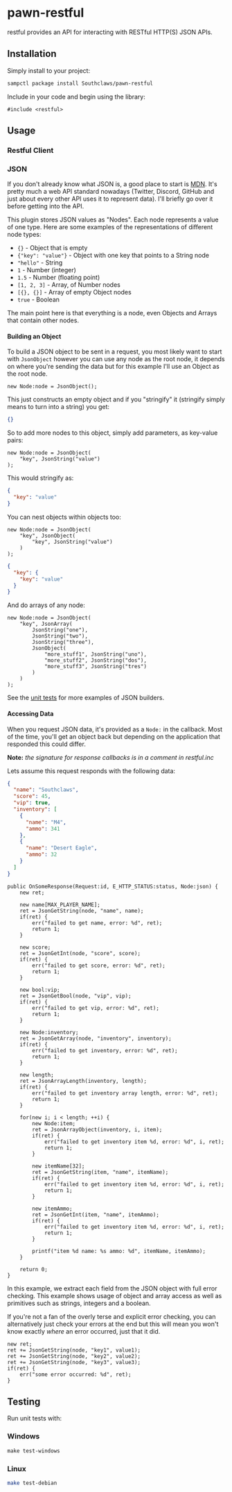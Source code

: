 # pawn-restful

restful provides an API for interacting with RESTful HTTP(S) JSON APIs.

## Installation

Simply install to your project:

```bash
sampctl package install Southclaws/pawn-restful
```

Include in your code and begin using the library:

```pawn
#include <restful>
```

## Usage

### Restful Client

### JSON

If you don't already know what JSON is, a good place to start is
[MDN](https://developer.mozilla.org/en-US/docs/Web/JavaScript/Reference/Global_Objects/JSON).
It's pretty much a web API standard nowadays (Twitter, Discord, GitHub and just
about every other API uses it to represent data). I'll briefly go over it before
getting into the API.

This plugin stores JSON values as "Nodes". Each node represents a value of one
type. Here are some examples of the representations of different node types:

* `{}` - Object that is empty
* `{"key": "value"}` - Object with one key that points to a String node
* `"hello"` - String
* `1` - Number (integer)
* `1.5` - Number (floating point)
* `[1, 2, 3]` - Array, of Number nodes
* `[{}, {}]` - Array of empty Object nodes
* `true` - Boolean

The main point here is that everything is a node, even Objects and Arrays that
contain other nodes.

#### Building an Object

To build a JSON object to be sent in a request, you most likely want to start
with `JsonObject` however you can use any node as the root node, it depends on
where you're sending the data but for this example I'll use an Object as the
root node.

```pawn
new Node:node = JsonObject();
```

This just constructs an empty object and if you "stringify" it (stringify simply
means to turn into a string) you get:

```json
{}
```

So to add more nodes to this object, simply add parameters, as key-value pairs:

```pawn
new Node:node = JsonObject(
    "key", JsonString("value")
);
```

This would stringify as:

```json
{
  "key": "value"
}
```

You can nest objects within objects too:

```pawn
new Node:node = JsonObject(
    "key", JsonObject(
        "key", JsonString("value")
    )
);
```

```json
{
  "key": {
    "key": "value"
  }
}
```

And do arrays of any node:

```pawn
new Node:node = JsonObject(
    "key", JsonArray(
        JsonString("one"),
        JsonString("two"),
        JsonString("three"),
        JsonObject(
            "more_stuff1", JsonString("uno"),
            "more_stuff2", JsonString("dos"),
            "more_stuff3", JsonString("tres")
        )
    )
);
```

See the
[unit tests](https://github.com/Southclaws/pawn-restful/blob/master/test.pwn)
for more examples of JSON builders.

#### Accessing Data

When you request JSON data, it's provided as a `Node:` in the callback. Most of
the time, you'll get an object back but depending on the application that
responded this could differ.

**Note:** _the signature for response callbacks is in a comment in restful.inc_

Lets assume this request responds with the following data:

```json
{
  "name": "Southclaws",
  "score": 45,
  "vip": true,
  "inventory": [
    {
      "name": "M4",
      "ammo": 341
    },
    {
      "name": "Desert Eagle",
      "ammo": 32
    }
  ]
}
```

```pawn
public OnSomeResponse(Request:id, E_HTTP_STATUS:status, Node:json) {
    new ret;

    new name[MAX_PLAYER_NAME];
    ret = JsonGetString(node, "name", name);
    if(ret) {
        err("failed to get name, error: %d", ret);
        return 1;
    }

    new score;
    ret = JsonGetInt(node, "score", score);
    if(ret) {
        err("failed to get score, error: %d", ret);
        return 1;
    }

    new bool:vip;
    ret = JsonGetBool(node, "vip", vip);
    if(ret) {
        err("failed to get vip, error: %d", ret);
        return 1;
    }

    new Node:inventory;
    ret = JsonGetArray(node, "inventory", inventory);
    if(ret) {
        err("failed to get inventory, error: %d", ret);
        return 1;
    }

    new length;
    ret = JsonArrayLength(inventory, length);
    if(ret) {
        err("failed to get inventory array length, error: %d", ret);
        return 1;
    }

    for(new i; i < length; ++i) {
        new Node:item;
        ret = JsonArrayObject(inventory, i, item);
        if(ret) {
            err("failed to get inventory item %d, error: %d", i, ret);
            return 1;
        }

        new itemName[32];
        ret = JsonGetString(item, "name", itemName);
        if(ret) {
            err("failed to get inventory item %d, error: %d", i, ret);
            return 1;
        }

        new itemAmmo;
        ret = JsonGetInt(item, "name", itemAmmo);
        if(ret) {
            err("failed to get inventory item %d, error: %d", i, ret);
            return 1;
        }

        printf("item %d name: %s ammo: %d", itemName, itemAmmo);
    }

    return 0;
}
```

In this example, we extract each field from the JSON object with full error
checking. This example shows usage of object and array access as well as
primitives such as strings, integers and a boolean.

If you're not a fan of the overly terse and explicit error checking, you can
alternatively just check your errors at the end but this will mean you won't
know exactly _where_ an error occurred, just that it did.

```pawn
new ret;
ret += JsonGetString(node, "key1", value1);
ret += JsonGetString(node, "key2", value2);
ret += JsonGetString(node, "key3", value3);
if(ret) {
    err("some error occurred: %d", ret);
}
```

## Testing

Run unit tests with:

### Windows

```powershell
make test-windows
```

### Linux

```bash
make test-debian
```
